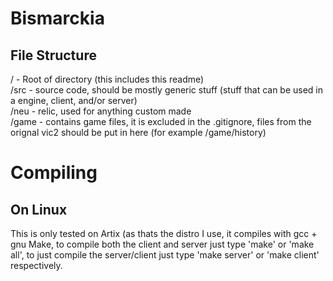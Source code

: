 Bismarckia
==========  
  

File Structure
--------------
/ - Root of directory (this includes this readme)  
/src - source code, should be mostly generic stuff (stuff that can be used in a engine, client, and/or server)  
/neu - relic, used for anything custom made  
/game - contains game files, it is excluded in the .gitignore, files from the orignal vic2 should be put in here (for example /game/history)  

Compiling
=========
  
On Linux
--------
This is only tested on Artix (as thats the distro I use, it compiles with gcc + gnu Make, to compile both the client and server
just type 'make' or 'make all', to just compile the server/client just type 'make server' or 'make client' respectively.
